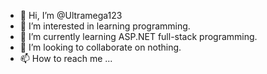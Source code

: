 - 👋 Hi, I’m @Ultramega123
- 👀 I’m interested in learning programming.
- 🌱 I’m currently learning ASP.NET full-stack programming.
- 💞️ I’m looking to collaborate on nothing.
- 📫 How to reach me ...

<!---
Ultramega123/Ultramega123 is a ✨ special ✨ repository because its `README.md` (this file) appears on your GitHub profile.
You can click the Preview link to take a look at your changes.
--->
